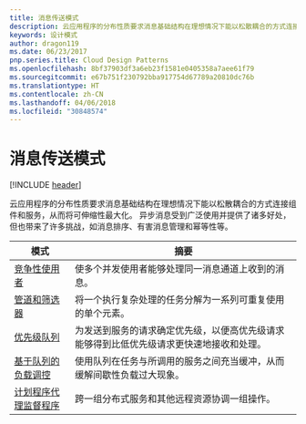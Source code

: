 ```yaml
---
title: 消息传送模式
description: 云应用程序的分布性质要求消息基础结构在理想情况下能以松散耦合的方式连接组件和服务，从而将可伸缩性最大化。 异步消息受到广泛使用并提供了诸多好处，但也带来了许多挑战，如消息排序、有害消息管理和幂等性等。
keywords: 设计模式
author: dragon119
ms.date: 06/23/2017
pnp.series.title: Cloud Design Patterns
ms.openlocfilehash: 8bf37903df3a6eb23f1581e0405358a7aee61f79
ms.sourcegitcommit: e67b751f230792bba917754d67789a20810dc76b
ms.translationtype: HT
ms.contentlocale: zh-CN
ms.lasthandoff: 04/06/2018
ms.locfileid: "30848574"
---
```

# <a name="messaging-patterns"></a>消息传送模式

[!INCLUDE [header](../../_includes/header.md)]

云应用程序的分布性质要求消息基础结构在理想情况下能以松散耦合的方式连接组件和服务，从而将可伸缩性最大化。 异步消息受到广泛使用并提供了诸多好处，但也带来了许多挑战，如消息排序、有害消息管理和幂等性等。


|                            模式                             |                                                                        摘要                                                                         |
|----------------------------------------------------------------|--------------------------------------------------------------------------------------------------------------------------------------------------------|
|        [竞争性使用者](../competing-consumers.md)        |                            使多个并发使用者能够处理同一消息通道上收到的消息。                            |
|          [管道和筛选器](../pipes-and-filters.md)          |                       将一个执行复杂处理的任务分解为一系列可重复使用的单个元素。                        |
|             [优先级队列](../priority-queue.md)             | 为发送到服务的请求确定优先级，以便高优先级请求能够得到比低优先级请求更快速地接收和处理。 |
|  [基于队列的负载调控](../queue-based-load-leveling.md)  |              使用队列在任务与所调用的服务之间充当缓冲，从而缓解间歇性负载过大现象。               |
| [计划程序代理监督程序](../scheduler-agent-supervisor.md) |                              跨一组分布式服务和其他远程资源协调一组操作。                              |

